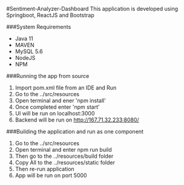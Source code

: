 #Sentiment-Analyzer-Dashboard
This application is developed using Springboot, ReactJS and Bootstrap

###System Requirements 
* Java 11
* MAVEN
* MySQL 5.6
* NodeJS
* NPM

###Running the app from source
1. Import pom.xml file from an IDE and Run
2. Go to the ../src/resources
3. Open terminal and ener 'npm install'
4. Once completed enter 'npm start'
5. UI will be run on localhost:3000
6. Backend will be run on http://167.71.32.233:8080/

###Building the application and run as one component
1. Go to the ../src/resources
2. Open terminal and enter npm run build
3. Then go to the ../resources/build folder
4. Copy All to the ../resources/static folder
5. Then re-run application
6. App will be run on port 5000